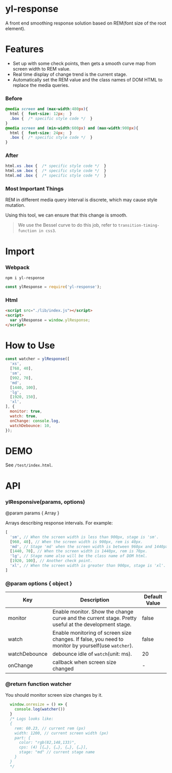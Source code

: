 # yl-response

A front end smoothing response solution based on REM(font size of the root element).

# Features

- Set up  with some check points, then gets a smooth curve map from screen width to REM value.
- Real time display of change trend is the current stage.
- Automatically set the REM value and the class names of DOM HTML to replace the media queries.

### Before
```css
@media screen and (max-width:480px){
  html {  font-size: 12px;  }
  .box {  /* specific style code */  }
}
@media screen and (min-width:600px) and (max-width:900px){
  html {  font-size: 24px;  }
  .box {  /* specific style code */  }
}
```

### After
```css
html.xs .box {  /* specific style code */  }
html.sm .box {  /* specific style code */  }
html.md .box {  /* specific style code */  }
```

### Most Important Things

REM in different media query interval is discrete, which may cause style mutation.

Using this tool, we can ensure that this change is smooth.

> We use the Bessel curve to do this job, refer to `transition-timing-function in css3`.

# Import

### Webpack
`npm i yl-response`
```javascript
const ylResponse = require('yl-response');
```
### Html
```html
<script src="./lib/index.js"></script>
<script>
  var ylResponse = window.ylResponse;
</script>
```

# How to Use

```javascript
const watcher = ylResponse([
  'xs',
  [768, 40],
  'sm',
  [992, 70],
  'md',
  [1440, 100],
  'lg',
  [1920, 150],
  'xl',
], {
  monitor: true,
  watch: true,
  onChange: console.log,
  watchDebounce: 10,
});
```

# DEMO

See `/test/index.html`.

# API

### ylResponsive(params, options)

@param params { Array }

Arrays describing response intervals.
For example:
```javascript
[
  'sm', // When the screen width is less than 900px, stage is 'sm'.
  [960, 40], // When the screen width is 900px, rem is 40px.
  'md', // Stage 'md' when the screen width is between 960px and 1440px.
  [1440, 70], // When the screen width is 1440px, rem is 70px.
  'lg', // Stage name also will be the class name of DOM html.
  [1920, 100], // Another check point.
  'xl', // When the screen width is greater than 900px, stage is 'xl'.
]
```

### @param options { object }

|   Key   |   Description   |   Default Value   |
| ---- | ---- | ---- |
|   monitor   |   Enable monitor. Show the change curve and the current stage. Pretty useful at the development stage. |   false   |
|   watch   |   Enable monitoring of screen size changes. If false, you need to monitor by yourself(use `watcher`).   |   false   |
|   watchDebounce   |   debounce idle of `watch`(unit: ms).   |   20   |
|   onChange   |   callback when screen size changed   |   -   |

### @return function watcher

You should monitor screen size changes by it.

```javascript
  window.onresize = () => {
    console.log(watcher())
  }
  /* Logs looks like:
  {
    rem: 60.23, // current rem (px)
    width: 1200, // current screen width (px)
    part: {
      color: "rgb(82,148,133)",
      cps: (4) [{…}, {…}, {…}, {…}],
      stage: "md" // current stage name
    }
  }
  */
```
